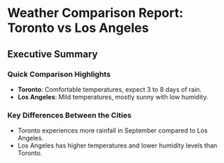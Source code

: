 # Weather Comparison Report: Toronto vs Los Angeles

## Executive Summary

### Quick Comparison Highlights
- **Toronto**: Comfortable temperatures, expect 3 to 8 days of rain.
- **Los Angeles**: Mild temperatures, mostly sunny with low humidity.

### Key Differences Between the Cities
- Toronto experiences more rainfall in September compared to Los Angeles.
- Los Angeles has higher temperatures and lower humidity levels than Toronto.